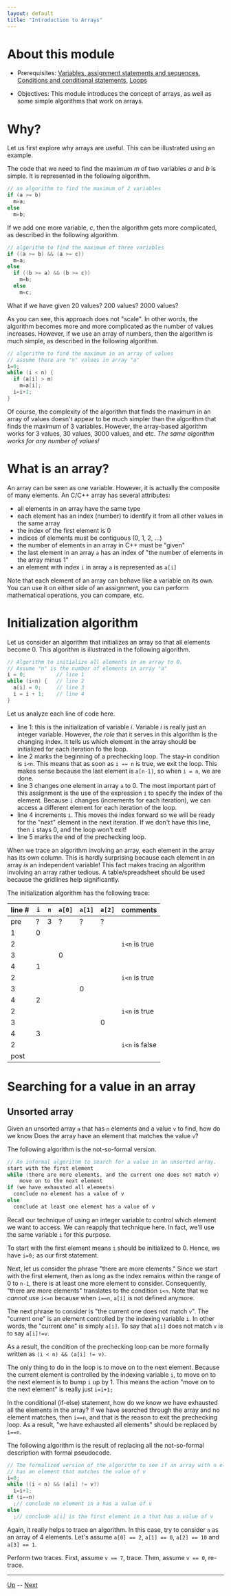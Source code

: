 ```yaml
---
layout: default
title: "Introduction to Arrays"
---
```


# About this module

-   Prerequisites: [Variables, assignment statements and sequences](0012.md), [Conditions and conditional statements](0013.md), [Loops](0016.md)

-   Objectives: This module introduces the concept of arrays, as well as
    some simple algorithms that work on arrays.

# Why?

Let us first explore why arrays are useful. This can be illustrated
using an example.

The code that we need to find the maximum $m$ of two variables $a$ and
$b$ is simple. It is represented in the following algorithm.

```c
// an algorithm to find the maximum of 2 variables
if (a >= b)
  m=a;
else
  m=b;
```

If we add one more variable, $c$, then the algorithm gets more
complicated, as described in the following algorithm.

```c
// algorithm to find the maximum of three variables
if ((a >= b) && (a >= c))
  m=a;
else
  if ((b >= a) && (b >= c))
    m=b;
  else
    m=c;
```

What if we have given 20 values? 200 values? 2000 values?

As you can see, this approach does not "scale". In other words, the
algorithm becomes more and more complicated as the number of values
increases. However, if we use an array of numbers, then the algorithm is
much simple, as described in the following algorithm.

```c
// algorithm to find the maximum in an array of values
// assume there are "n" values in array "a"
i=0;
while (i < n) {
  if (a[i] > m)
    m=a[i];
  i=i+1;
}
```

Of course, the complexity of the algorithm that finds the maximum in an array of values doesn't appear to be much simpler than the
algorithm that finds the maximum of 3 variables. However, the array-based algorithm
works for 3 values, 30 values, 3000
values, and etc. *The same algorithm works for any number of values!*

# What is an array?

An array can be seen as one variable. However, it is actually the
composite of many elements. An C/C++ array has several attributes:

-   all elements in an array have the same type
-   each element has an index (number) to identify it from all other values in the same array
-   the index of the first element is 0
-   indices of elements must be contiguous (0, 1, 2, ...)
-   the number of elements in an array in C++ must be "given"
-   the last element in an array `a` has an index of "the number of elements in the array minus 1"
-   an element with index `i` in array `a` is represented as `a[i]`

Note that each element of an array can behave like a variable on its
own. You can use it on either side of an assignment, you can perform
mathematical operations, you can compare, etc.

# Initialization algorithm

Let us consider an algorithm that initializes an array so that all
elements become 0. This algorithm is illustrated in the following algorithm.

```c
// Algorithm to initialize all elements in an array to 0.
// Assume "n" is the number of elements in array "a"
i = 0;          // line 1
while (i<n) {   // line 2
  a[i] = 0;     // line 3
  i = i + 1;    // line 4
}
```

Let us analyze each line of code here.

-   line 1: this is the initialization of variable
    $i$. Variable $i$ is really just an integer variable. However, *the
    role* that it serves in this algorithm is the changing index. It
    tells us which element in the array should be initialized for each
    iteration fo the loop.
-   line 2 marks the beginning of a prechecking loop.
    The stay-in condition is `i<n`. This means that as soon as
    `i == n` is true, we exit the loop. This makes sense because the last
    element is `a[n-1]`, so when `i = n`, we are done.
-   line 3 changes one element in array `a` to 0. The
    most important part of this assignment is the use of the expression
    `i` to specify the index of the element. Because `i` changes
    (increments for each iteration), we can access a different element
    for each iteration of the loop.
-   line 4 increments `i`. This moves the index forward so we will be ready for the "next" element in the next     iteration. If we don't have this line, then `i` stays 0, and the
    loop won't exit! 
-   line 5 marks the end of the prechecking loop.

When we trace an algorithm involving an array, each element in the array
has its own column. This is hardly surprising because each element in an
array *is* an independent variable! This fact makes tracing an
algorithm involving an array rather tedious. A table/spreadsheet should
be used because the gridlines help significantly.

The initialization algorithm has the following trace:

|line #|`i`|`n`|`a[0]`|`a[1]`|`a[2]`|comments|
|-|-|-|-|-|-|-|
|pre|?|3|?|?|?||
|1|0| | | | | |
|2| | | | | |`i<n` is true|
|3| | |0| | | |
|4|1| | | | | |
|2| | | | | |`i<n` is true|
|3| | | |0| | |
|4|2| | | | | |
|2| | | | | |`i<n` is true|
|3| | | | |0| |
|4|3| | | | | |
|2| | | | | |`i<n` is false|
|post| | | | | | |



# Searching for a value in an array

## Unsorted array

Given an unsorted array `a` that has `n` elements and a value `v` to find, how do we know
Does the array have an element that matches the value `v`?

The following algorithm is the not-so-formal version.

```c
// An informal algorithm to search for a value in an unsorted array.
start with the first element
while (there are more elements, and the current one does not match v)
    move on to the next element
if (we have exhausted all elements)
  conclude no element has a value of v
else
  conclude at least one element has a value of v
```

Recall our technique of using an integer variable to control which
element we want to access. We can reapply that technique here. In fact,
we'll use the same variable `i` for this purpose.

To start with the first element means `i` should be initialized to 0.
Hence, we have `i=0;` as our first statement.

Next, let us consider the phrase "there are more elements." Since we
start with the first element, then as long as the index remains within
the range of 0 to `n-1`, there is at least one more element to
consider. Consequently, "there are more elements" translates to the
condition `i<n`. Note that we *cannot* use `i<=n` because when
`i==n`, `a[i]` is not defined anymore.

The next phrase to consider is "the current one does not match `v`". The
"current one" is an element controlled by the indexing variable `i`. In
other words, the "current one" is simply `a[i]`. To say that `a[i]` does
not match `v` is to say `a[i]!=v`.

As a result, the condition of the prechecking loop can be more formally
written as `(i < n) && (a[i] != v)`.

The only thing to do in the loop is to move on to the next element. Because
the current element is controlled by the indexing variable `i`, to move
on to the next element is to bump `i` up by 1. This means the action
"move on to the next element" is really just `i=i+1;`

In the conditional (if-else) statement, how do we know we have
exhausted all the elements in the array? If we have searched through the
array and no element matches, then `i==n`, and that is the reason to exit
the prechecking loop. As a result, "we have exhausted all elements"
should be replaced by `i==n`.

The following algorithm is the result of replacing all the not-so-formal description with formal pseudocode.

```c
// The formalized version of the algorithm to see if an array with n elements
// has an element that matches the value of v
i=0;
while ((i < n) && (a[i] != v))
  i=i+1;
if (i==n)
  ;// conclude no element in a has a value of v
else
  ;// conclude a[i] is the first element in a that has a value of v
```

Again, it really helps to trace an algorithm. In this case, try to
consider `a` as an array of 4 elements. Let's assume `a[0] == 2`,
`a[1] == 0`, `a[2] == 10` and `a[3] == 1`.

Perform two traces. First, assume `v == 7`, trace. Then, assume `v == 0`,
re-trace.

<hr>

[Up](README.md) -- [Next](arraySearchAlgorithms.md)

